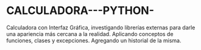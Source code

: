 # CALCULADORA---PYTHON-
Calculadora con Interfaz Gráfica, investigando librerías externas para darle una apariencia más cercana a la realidad. Aplicando conceptos de funciones, clases y excepciones. Agregando un historial de la misma.
